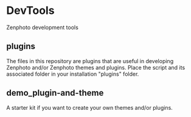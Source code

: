 DevTools
========

Zenphoto development tools

plugins
--------

The files in this repository are plugins that are useful in developing Zenphoto and/or Zenphoto themes and plugins. Place the script and its associated folder in your installation "plugins" folder.

demo_plugin-and-theme
----------------------
A starter kit if you want to create your own themes and/or plugins.
